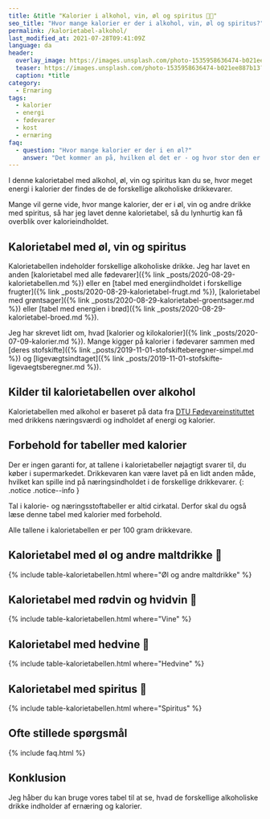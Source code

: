 ```yaml
---
title: &title "Kalorier i alkohol, vin, øl og spiritus 🍺🍷"
seo_title: "Hvor mange kalorier er der i alkohol, vin, øl og spiritus?"
permalink: /kalorietabel-alkohol/
last_modified_at: 2021-07-28T09:41:09Z
language: da
header:
  overlay_image: https://images.unsplash.com/photo-1535958636474-b021ee887b13?ixlib=rb-1.2.1&ixid=MnwxMjA3fDB8MHxwaG90by1wYWdlfHx8fGVufDB8fHx8&auto=format&fit=crop&w=1900&q=5
  teaser: https://images.unsplash.com/photo-1535958636474-b021ee887b13?ixlib=rb-1.2.1&ixid=MnwxMjA3fDB8MHxwaG90by1wYWdlfHx8fGVufDB8fHx8&auto=format&fit=crop&w=400&q=5
  caption: *title
category:
  - Ernæring
tags:
  - kalorier
  - energi
  - fødevarer
  - kost
  - ernæring
faq:
  - question: "Hvor mange kalorier er der i en øl?"
    answer: "Det kommer an på, hvilken øl det er - og hvor stor den er. I en Carlsberg Pilsner fadøl med 568 ml på 4.6% alkohol er der 211 kcal."
---
```


I denne kalorietabel med alkohol, øl, vin og spiritus kan du se, hvor meget energi i kalorier der findes de de forskellige alkoholiske drikkevarer.

Mange vil gerne vide, hvor mange kalorier, der er i øl, vin og andre drikke med spiritus, så har jeg lavet denne kalorietabel, så du lynhurtig kan få overblik over kalorieindholdet.

## Kalorietabel med øl, vin og spiritus

Kalorietabellen indeholder forskellige alkoholiske drikke. Jeg har lavet en anden [kalorietabel med alle fødevarer]({% link _posts/2020-08-29-kalorietabellen.md %}) eller en [tabel med energiindholdet i forskellige frugter]({% link _posts/2020-08-29-kalorietabel-frugt.md %}), [kalorietabel med grøntsager]({% link _posts/2020-08-29-kalorietabel-groentsager.md %}) eller [tabel med energien i brød]({% link _posts/2020-08-29-kalorietabel-broed.md %}).

Jeg har skrevet lidt om, hvad [kalorier og kilokalorier]({% link _posts/2020-07-09-kalorier.md %}). Mange kigger på kalorier i fødevarer sammen med [deres stofskifte]({% link _posts/2019-11-01-stofskifteberegner-simpel.md %}) og [ligevægtsindtaget]({% link _posts/2019-11-01-stofskifte-ligevaegtsberegner.md %}).

## Kilder til kalorietabellen over alkohol

Kalorietabellen med alkohol er baseret på data fra [DTU Fødevareinstituttet](https://frida.fooddata.dk) med drikkens næringsværdi og indholdet af energi og kalorier.

## Forbehold for tabeller med kalorier

Der er ingen garanti for, at tallene i kalorietabeller nøjagtigt svarer til, du køber i supermarkedet. Drikkevaren kan være lavet på en lidt anden måde, hvilket kan spille ind på næringsindholdet i de forskellige drikkevarer.
{: .notice .notice--info }

Tal i kalorie- og næringsstoftabeller er altid cirkatal. Derfor skal du også læse denne tabel med kalorier med forbehold. 

Alle tallene i kalorietabellen er per 100 gram drikkevare.

## Kalorietabel med øl og andre maltdrikke 🍺

{% include table-kalorietabellen.html where="Øl og andre maltdrikke" %}

## Kalorietabel med rødvin og hvidvin 🍷

{% include table-kalorietabellen.html where="Vine" %}

## Kalorietabel med hedvine 🥂

{% include table-kalorietabellen.html where="Hedvine" %}

## Kalorietabel med spiritus 🥂

{% include table-kalorietabellen.html where="Spiritus" %}

## Ofte stillede spørgsmål

{% include faq.html %}

## Konklusion

Jeg håber du kan bruge vores tabel til at se, hvad de forskellige alkoholiske drikke indholder af ernæring og kalorier.
